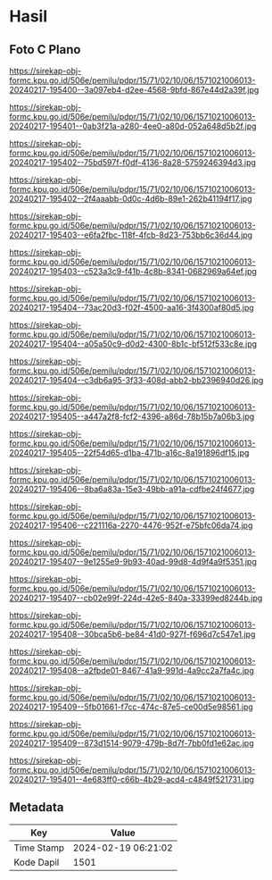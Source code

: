 # Hasil

## Foto C Plano

https://sirekap-obj-formc.kpu.go.id/506e/pemilu/pdpr/15/71/02/10/06/1571021006013-20240217-195400--3a097eb4-d2ee-4568-9bfd-867e44d2a39f.jpg

https://sirekap-obj-formc.kpu.go.id/506e/pemilu/pdpr/15/71/02/10/06/1571021006013-20240217-195401--0ab3f21a-a280-4ee0-a80d-052a648d5b2f.jpg

https://sirekap-obj-formc.kpu.go.id/506e/pemilu/pdpr/15/71/02/10/06/1571021006013-20240217-195402--75bd597f-f0df-4136-8a28-5759246394d3.jpg

https://sirekap-obj-formc.kpu.go.id/506e/pemilu/pdpr/15/71/02/10/06/1571021006013-20240217-195402--2f4aaabb-0d0c-4d6b-89e1-262b41194f17.jpg

https://sirekap-obj-formc.kpu.go.id/506e/pemilu/pdpr/15/71/02/10/06/1571021006013-20240217-195403--e6fa2fbc-118f-4fcb-8d23-753bb6c36d44.jpg

https://sirekap-obj-formc.kpu.go.id/506e/pemilu/pdpr/15/71/02/10/06/1571021006013-20240217-195403--c523a3c9-f41b-4c8b-8341-0682969a64ef.jpg

https://sirekap-obj-formc.kpu.go.id/506e/pemilu/pdpr/15/71/02/10/06/1571021006013-20240217-195404--73ac20d3-f02f-4500-aa16-3f4300af80d5.jpg

https://sirekap-obj-formc.kpu.go.id/506e/pemilu/pdpr/15/71/02/10/06/1571021006013-20240217-195404--a05a50c9-d0d2-4300-8b1c-bf512f533c8e.jpg

https://sirekap-obj-formc.kpu.go.id/506e/pemilu/pdpr/15/71/02/10/06/1571021006013-20240217-195404--c3db6a95-3f33-408d-abb2-bb2396940d26.jpg

https://sirekap-obj-formc.kpu.go.id/506e/pemilu/pdpr/15/71/02/10/06/1571021006013-20240217-195405--a447a2f8-fcf2-4396-a86d-78b15b7a06b3.jpg

https://sirekap-obj-formc.kpu.go.id/506e/pemilu/pdpr/15/71/02/10/06/1571021006013-20240217-195405--22f54d65-d1ba-471b-a16c-8a191896df15.jpg

https://sirekap-obj-formc.kpu.go.id/506e/pemilu/pdpr/15/71/02/10/06/1571021006013-20240217-195406--8ba6a83a-15e3-49bb-a91a-cdfbe24f4677.jpg

https://sirekap-obj-formc.kpu.go.id/506e/pemilu/pdpr/15/71/02/10/06/1571021006013-20240217-195406--c221116a-2270-4476-952f-e75bfc06da74.jpg

https://sirekap-obj-formc.kpu.go.id/506e/pemilu/pdpr/15/71/02/10/06/1571021006013-20240217-195407--9e1255e9-9b93-40ad-99d8-4d9f4a9f5351.jpg

https://sirekap-obj-formc.kpu.go.id/506e/pemilu/pdpr/15/71/02/10/06/1571021006013-20240217-195407--cb02e99f-224d-42e5-840a-33399ed8244b.jpg

https://sirekap-obj-formc.kpu.go.id/506e/pemilu/pdpr/15/71/02/10/06/1571021006013-20240217-195408--30bca5b6-be84-41d0-927f-f696d7c547e1.jpg

https://sirekap-obj-formc.kpu.go.id/506e/pemilu/pdpr/15/71/02/10/06/1571021006013-20240217-195408--a2fbde01-8467-41a9-991d-4a9cc2a7fa4c.jpg

https://sirekap-obj-formc.kpu.go.id/506e/pemilu/pdpr/15/71/02/10/06/1571021006013-20240217-195409--5fb01661-f7cc-474c-87e5-ce00d5e98561.jpg

https://sirekap-obj-formc.kpu.go.id/506e/pemilu/pdpr/15/71/02/10/06/1571021006013-20240217-195409--873d1514-9079-479b-8d7f-7bb0fd1e62ac.jpg

https://sirekap-obj-formc.kpu.go.id/506e/pemilu/pdpr/15/71/02/10/06/1571021006013-20240217-195401--4e683ff0-c66b-4b29-acd4-c4849f521731.jpg


## Metadata

| Key        | Value               |
| ---------- | ------------------- |
| Time Stamp | 2024-02-19 06:21:02 |
| Kode Dapil | 1501                |



